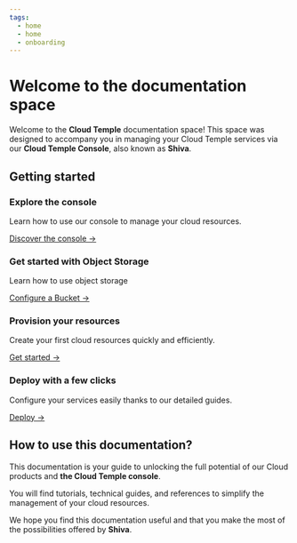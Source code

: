 ```yaml
---
tags:
  - home
  - home
  - onboarding
---
```



# Welcome to the documentation space

Welcome to the **Cloud Temple** documentation space! This space was designed to accompany you in managing your Cloud Temple services via our **Cloud Temple Console**, also known as **Shiva**.

## Getting started

<div class="card-grid">
  <div class="card">
    <h3>Explore the console</h3>
    <p>Learn how to use our console to manage your cloud resources.</p>
    <a href="console" class="card-link">Discover the console &rarr;</a>
  </div>
    <div class="card">
    <h3>Get started with Object Storage</h3>
    <p>Learn how to use object storage</p>
    <a href="storage/oss" class="card-link">Configure a Bucket &rarr;</a>
  </div>
  <div class="card">
    <h3>Provision your resources</h3>
    <p>Create your first cloud resources quickly and efficiently.</p>
    <a href="iaas_vmware/quickstart" class="card-link">Get started &rarr;</a>
  </div>
  <div class="card">
    <h3>Deploy with a few clicks</h3>
    <p>Configure your services easily thanks to our detailed guides.</p>
    <a href="iaas_vmware/quickstart" class="card-link">Deploy &rarr;</a>
  </div>
</div>

## How to use this documentation?

This documentation is your guide to unlocking the full potential of our Cloud products and **the Cloud Temple console**.

You will find tutorials, technical guides, and references to simplify the management of your cloud resources.

We hope you find this documentation useful and that you make the most of the possibilities offered by **Shiva**.